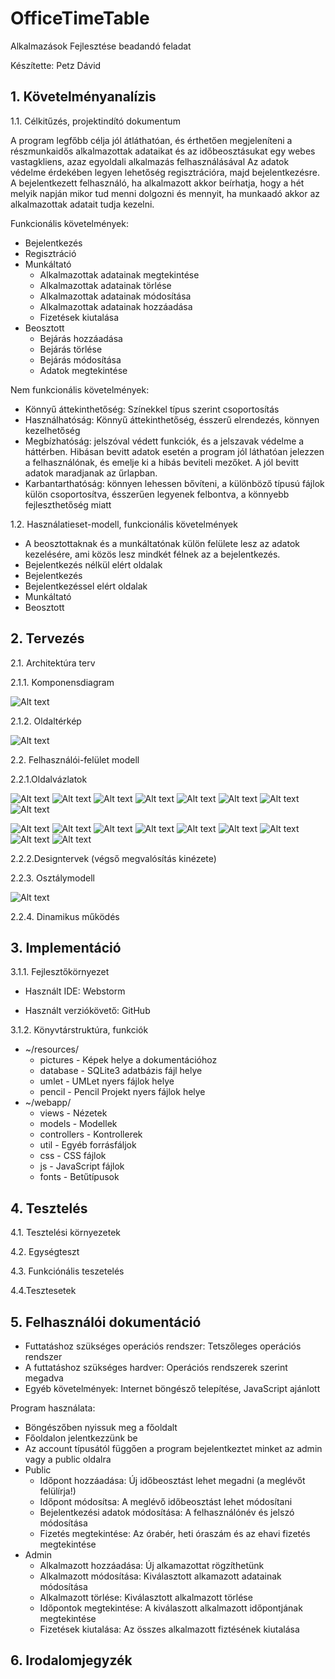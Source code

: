 # OfficeTimeTable
Alkalmazások Fejlesztése beadandó feladat

Készítette: Petz Dávid

## 1. Követelményanalízis
1.1. Célkitűzés, projektindító dokumentum


A program legfőbb célja jól átláthatóan, és érthetően megjeleníteni a részmunkaidős alkalmazottak adataikat és az időbeosztásukat egy webes vastagkliens, azaz egyoldali alkalmazás felhasználásával Az adatok védelme érdekében legyen lehetőség regisztrációra, majd bejelentkezésre. A bejelentkezett felhasználó, ha alkalmazott akkor beírhatja, hogy a hét melyik napján mikor tud menni dolgozni és mennyit, ha munkaadó akkor az alkalmazottak adatait tudja kezelni.


Funkcionális követelmények:

* Bejelentkezés
* Regisztráció
* Munkáltató
  * Alkalmazottak adatainak megtekintése
  * Alkalmazottak adatainak törlése
  * Alkalmazottak adatainak módosítása
  * Alkalmazottak adatainak hozzáadása
  * Fizetések kiutalása
* Beosztott
  * Bejárás hozzáadása
  * Bejárás törlése
  * Bejárás módosítása
  * Adatok megtekintése
  
Nem funkcionális követelmények:
  * Könnyű áttekinthetőség: Színekkel típus szerint csoportosítás
  * Használhatóság: Könnyű áttekinthetőség, ésszerű elrendezés, könnyen kezelhetőség
  * Megbízhatóság: jelszóval védett funkciók, és a jelszavak védelme a háttérben. Hibásan bevitt adatok esetén a program jól láthatóan  jelezzen a felhasználónak, és emelje ki a hibás beviteli mezőket. A jól bevitt adatok maradjanak az űrlapban.
  * Karbantarthatóság: könnyen lehessen bővíteni, a különböző típusú fájlok külön csoportosítva, ésszerűen legyenek felbontva, a könnyebb fejleszthetőség miatt
  
1.2. Használatieset-modell, funkcionális követelmények

* A beosztottaknak és a munkáltatónak külön felülete lesz az adatok kezelésére, ami közös lesz mindkét félnek az a bejelentkezés.
* Bejelentkezés nélkül elért oldalak
 * Bejelentkezés
* Bejelentkezéssel elért oldalak
 * Munkáltató
 * Beosztott


## 2. Tervezés


2.1. Architektúra terv


2.1.1. Komponensdiagram

![Alt text](/resources/pictures/components.png?raw=true "Komponensdiagram")

2.1.2. Oldaltérkép

![Alt text](/resources/pictures/user-story.png?raw=true "Adatmodel")

2.2. Felhasználói-felület modell

2.2.1.Oldalvázlatok


![Alt text](/resources/pictures/Login.png?raw=true "Felhasználói-felület modell")
![Alt text](/resources/pictures/Admin.png?raw=true "Felhasználói-felület modell")
![Alt text](/resources/pictures/Admin_Add_Worker.png?raw=true "Felhasználói-felület modell")
![Alt text](/resources/pictures/Admin_Worker_Dates.png?raw=true "Felhasználói-felület modell")
![Alt text](/resources/pictures/Public.png?raw=true "Felhasználói-felület modell")
![Alt text](/resources/pictures/Public_Add_Date.png?raw=true "Felhasználói-felület modell")
![Alt text](/resources/pictures/Public_Modify_Data.png?raw=true "Felhasználói-felület modell")
![Alt text](/resources/pictures/Public_Salary.png?raw=true "Felhasználói-felület modell")

![Alt text](/resources/pictures/HTML/addDate.png?raw=true "Felhasználói-felület modell")
![Alt text](/resources/pictures/HTML/deleteWorker.png?raw=true "Felhasználói-felület modell")
![Alt text](/resources/pictures//HTML/getDates.png?raw=true "Felhasználói-felület modell")
![Alt text](/resources/pictures//HTML/modifyAccount.png?raw=true "Felhasználói-felület modell")
![Alt text](/resources/pictures/HTML/modifyDate.png?raw=true "Felhasználói-felület modell")
![Alt text](/resources/pictures/HTML/modifyWorker.png?raw=true "Felhasználói-felület modell")
![Alt text](/resources/pictures//HTML/newPosition.png?raw=true "Felhasználói-felület modell")
![Alt text](/resources/pictures/HTML/newWorker.png?raw=true "Felhasználói-felület modell")
![Alt text](/resources/pictures/HTML/viewSalary.png?raw=true "Felhasználói-felület modell")





2.2.2.Designtervek (végső megvalósítás kinézete)


2.2.3. Osztálymodell

![Alt text](/resources/pictures/uml.png?raw=true "Adatmodel")

2.2.4. Dinamikus működés

## 3. Implementáció

3.1.1. Fejlesztőkörnyezet

* Használt IDE: Webstorm

* Használt verziókövető: GitHub

3.1.2. Könyvtárstruktúra, funkciók

* ~/resources/
  * pictures - Képek helye a dokumentációhoz
  * database - SQLite3 adatbázis fájl helye
  * umlet - UMLet nyers fájlok helye
  * pencil - Pencil Projekt nyers fájlok helye
* ~/webapp/
  * views - Nézetek
  * models - Modellek
  * controllers - Kontrollerek
  * util - Egyéb forrásfáljok
  * css - CSS fájlok
  * js - JavaScript fájlok
  * fonts - Betűtípusok
 
## 4. Tesztelés

4.1. Tesztelési környezetek

4.2. Egységteszt

4.3. Funkciónális teszetelés

4.4.Tesztesetek

## 5. Felhasználói dokumentáció

* Futtatáshoz szükséges operációs rendszer: Tetszőleges operációs rendszer
* A futtatáshoz szükséges hardver: Operációs rendszerek szerint megadva
* Egyéb követelmények: Internet böngésző telepítése, JavaScript ajánlott

Program használata:
* Böngészőben nyissuk meg a főoldalt
* Főoldalon jelentkezzünk be
* Az account típusától függően a program bejelentkeztet minket az admin vagy a public oldalra
* Public
    * Időpont hozzáadása: Új időbeosztást lehet megadni (a meglévőt felülírja!)
    * Időpont módosítsa: A meglévő időbeosztást lehet módosítani
    * Bejelentkezési adatok módosítása: A felhasználónév és jelszó módosítása
    * Fizetés megtekintése: Az órabér, heti óraszám és az ehavi fizetés megtekintése
* Admin
    * Alkalmazott hozzáadása: Új alkamazottat rögzíthetünk
    * Alkalmazott módosítása: Kiválasztott alkamazott adatainak módosítása
    * Alkalmazott törlése: Kiválasztott alkalmazott törlése
    * Időpontok megtekintése: A kiválaszott alkalmazott időpontjának megtekintése
    * Fizetések kiutalása: Az összes alkalmazott fiztésének kiutalása
   
    
    
    
## 6. Irodalomjegyzék
